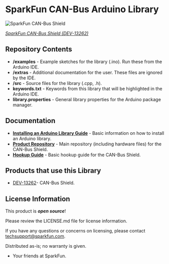 SparkFun CAN-Bus Arduino Library
========================================

![SparkFun CAN-Bus Shield](https://cdn.sparkfun.com//assets/parts/1/0/4/6/6/13262-01.jpg)

[*SparkFun CAN-Bus Shield (DEV-13262)*](https://www.sparkfun.com/products/13262)

<Basic description of the library.>

Repository Contents
-------------------

* **/examples** - Example sketches for the library (.ino). Run these from the Arduino IDE. 
* **/extras** - Additional documentation for the user. These files are ignored by the IDE. 
* **/src** - Source files for the library (.cpp, .h).
* **keywords.txt** - Keywords from this library that will be highlighted in the Arduino IDE. 
* **library.properties** - General library properties for the Arduino package manager. 

Documentation
--------------

* **[Installing an Arduino Library Guide](https://learn.sparkfun.com/tutorials/installing-an-arduino-library)** - Basic information on how to install an Arduino library.
* **[Product Repository](https://github.com/sparkfun/CAN-Bus_Shield)** - Main repository (including hardware files) for the CAN-Bus Shield.
* **[Hookup Guide](https://learn.sparkfun.com/tutorials/can-bus-shield-hookup-guide)** - Basic hookup guide for the CAN-Bus Shield.

Products that use this Library 
---------------------------------

* [DEV-13262](https://www.sparkfun.com/products/13262)- CAN-Bus Shield. 


License Information
-------------------

This product is _**open source**_! 

Please review the LICENSE.md file for license information. 

If you have any questions or concerns on licensing, please contact techsupport@sparkfun.com.

Distributed as-is; no warranty is given.

- Your friends at SparkFun.
